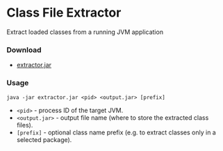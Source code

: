 # Class File Extractor
Extract loaded classes from a running JVM application

### Download

 - [extractor.jar](https://github.com/apangin/class-file-extractor/releases/download/v1.0/extractor.jar)

### Usage
```
java -jar extractor.jar <pid> <output.jar> [prefix]
```

 - `<pid>` - process ID of the target JVM.
 - `<output.jar>` - output file name (where to store the extracted class files).
 - `[prefix]` - optional class name prefix (e.g. to extract classes only in a selected package).
